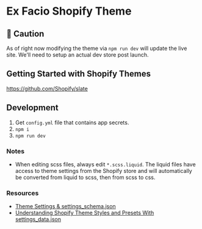 # Ex Facio Shopify Theme

## 🚨 Caution

As of right now modifying the theme via `npm run dev` will update the live site. We'll need to setup an actual dev store post launch.

## Getting Started with Shopify Themes

https://github.com/Shopify/slate

## Development

1. Get `config.yml` file that contains app secrets.
2. `npm i`
3. `npm run dev`

### Notes

- When editing scss files, always edit `*.scss.liquid`. The liquid files have access to theme settings from the Shopify store and will automatically be converted from liquid to scss, then from scss to css.

### Resources 

- [Theme Settings & settings_schema.json](https://help.shopify.com/en/themes/development/theme-editor/settings-schema)
- [Understanding Shopify Theme Styles and Presets With settings_data.json](https://www.shopify.com/partners/blog/shopify-theme-styles-and-presets)
